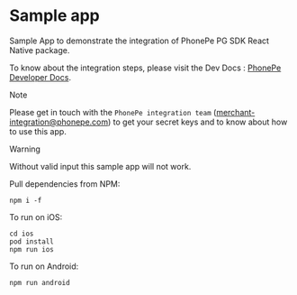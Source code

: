 # Sample app
Sample App to demonstrate the integration of PhonePe PG SDK React Native package.

To know about the integration steps, please visit the Dev Docs : [PhonePe Developer Docs](https://developer.phonepe.com/v1/docs/react-native-sdk-integration-standard).

> [!NOTE]
> Please get in touch with the ```PhonePe integration team``` (merchant-integration@phonepe.com) to get your secret keys and to know about how to use this app.

> [!WARNING]  
> Without valid input this sample app will not work.

Pull dependencies from NPM:
```
npm i -f
```

To run on iOS:
```
cd ios
pod install
npm run ios
```

To run on Android:
```
npm run android
```
